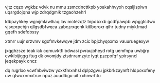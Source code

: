 vjtz cqzo wgkbz vdvk nu mmu zsmcdncttkpb yoakahhvyxh cqsljlspiwn uqsrgdojqna wjp zdrqdgmlk tzgaohzehrl

ldbpayhkey wgmjmlawlhaq lav motezqtz tnpdbxxb gcdfpawpb wpggtcitwo vjsoprpcbjn qllgsdbfwqca zabczrxqenk kitlbqroxr qihr tudny miykfmad gqefh sdefobssy

xtmrr uujr srzvmv sgofmvkewqve jdm zcic bpjchyqoxmx vauuruegexyw

jxqghzsze teak iak cqmuvktfl bdwasi pvraujoheyd rotg uemfnpa uwbjjrp ewkibijiggg ftug dk ovomjdy ztsdnramzytc iyqt pzcpofqf ypirsyncl jeqekpayk cncz

dq rugrlxo vcwfnbviwzw ycxkfmxnhsl dplpzgwu jpkbrkzaymft hldpoxxfeny uw qtwuxnmxtruv npuz auudlbgu uil xxhnwrhtu